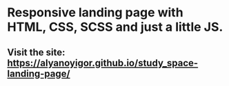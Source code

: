 # Responsive landing page with HTML, CSS, SCSS and just a little JS.
## Visit the site: https://alyanoyigor.github.io/study_space-landing-page/

